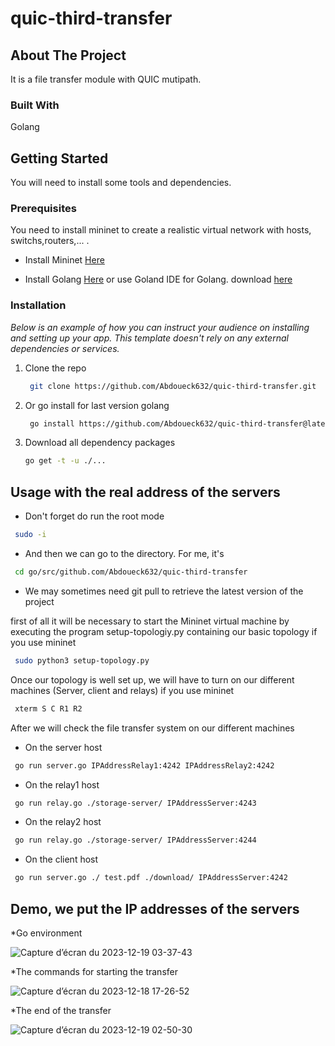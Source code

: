 # quic-third-transfer



<!-- ABOUT THE PROJECT -->
## About The Project
It is a file transfer module with QUIC mutipath.

### Built With

Golang

<!-- GETTING STARTED -->
## Getting Started

You will need to install some tools and dependencies.

### Prerequisites

You need to install mininet to create a realistic virtual network with hosts, switchs,routers,... .
* Install Mininet <a href="http://mininet.org/download/#option-2-native-installation-from-source">Here</a>
 
* Install Golang <a href="https://go.dev/doc/install">Here</a> or use Goland IDE for Golang. download <a href="https://www.jetbrains.com/go/download/#section=linuxhttps://www.jetbrains.com/go/download/#section=linux">here</a>
 
### Installation

_Below is an example of how you can instruct your audience on installing and setting up your app. This template doesn't rely on any external dependencies or services._

1. Clone the repo
   ```sh
    git clone https://github.com/Abdoueck632/quic-third-transfer.git
   ```
2. Or go install for last version golang
   ```sh
    go install https://github.com/Abdoueck632/quic-third-transfer@latest
   ```
3. Download all dependency packages
   ```sh
   go get -t -u ./...
   
   ```


<!-- USAGE EXAMPLES -->
## Usage with the real address of the servers
* Don't forget do run the root mode
 ```sh
  sudo -i 
 ```
* And then we can go to the directory. For me, it's 
 ```sh
  cd go/src/github.com/Abdoueck632/quic-third-transfer
 ```
* We may sometimes need git pull to retrieve the latest version of the project
  
first of all it will be necessary to start the Mininet virtual machine by executing the program setup-topologiy.py containing our basic topology if you use mininet
  ```sh
   sudo python3 setup-topology.py
 ```
Once our topology is well set up, we will have to turn on our different machines (Server, client and relays) if you use mininet

  ```sh
   xterm S C R1 R2
 ```
 After we will check the file transfer system on our different machines
 
 * On the server host 
  ```sh 
   go run server.go IPAddressRelay1:4242 IPAddressRelay2:4242
  ```
  * On the relay1 host
  ```sh
   go run relay.go ./storage-server/ IPAddressServer:4243 
  ```
  * On the relay2 host
  ```sh
   go run relay.go ./storage-server/ IPAddressServer:4244
  ```
  * On the client host
  ```sh
   go run server.go ./ test.pdf ./download/ IPAddressServer:4242 
 ```
 ## Demo, we put the IP addresses of the servers
  *Go environment 
  
  ![Capture d’écran du 2023-12-19 03-37-43](https://github.com/Abdoueck632/quic-third-transfer/assets/50526469/6d70f5d4-af85-4214-80cd-c205dc74a767)

  *The commands for starting the transfer
  
  ![Capture d’écran du 2023-12-18 17-26-52](https://github.com/Abdoueck632/quic-third-transfer/assets/50526469/31ffa774-364f-43c7-996a-c04a2ae33f11)

  *The end of the transfer
  
  ![Capture d’écran du 2023-12-19 02-50-30](https://github.com/Abdoueck632/quic-third-transfer/assets/50526469/d88a680c-d31a-49cc-b532-72dac23b82e1)
